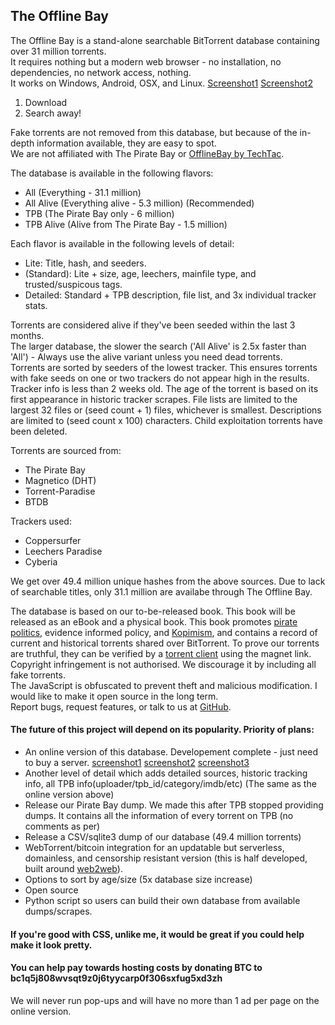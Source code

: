 ## The Offline Bay

The Offline Bay is a stand-alone searchable BitTorrent database containing over 31 million torrents.<br>
It requires nothing but a modern web browser - no installation, no dependencies, no network access, nothing.<br>
It works on Windows, Android, OSX, and Linux. <a href=https://raw.githubusercontent.com/OfflineBay/TheOfflineBay/master/docs/Search%20Results.png>Screenshot1</a> <a href=https://raw.githubusercontent.com/OfflineBay/TheOfflineBay/master/docs/Search%20Result%20Details.png>Screenshot2</a>

1. Download
2. Search away!

Fake torrents are not removed from this database, but because of the in-depth information available, they are easy to spot.<br>
We are not affiliated with The Pirate Bay or <a href=https://github.com/techtacoriginal/offlinebay>OfflineBay by TechTac</a>.

The database is available in the following flavors:
- All (Everything - 31.1 million)
- All Alive (Everything alive - 5.3 million) (Recommended)
- TPB (The Pirate Bay only - 6 million)
- TPB Alive (Alive from The Pirate Bay - 1.5 million)

Each flavor is available in the following levels of detail:
- Lite: Title, hash, and seeders.
- (Standard): Lite + size, age, leechers, mainfile type, and trusted/suspicous tags.
- Detailed: Standard + TPB description, file list, and 3x individual tracker stats.

Torrents are considered alive if they've been seeded within the last 3 months.<br>
The larger database, the slower the search ('All Alive' is 2.5x faster than 'All') - Always use the alive variant unless you need dead torrents.<br>
Torrents are sorted by seeders of the lowest tracker. This ensures torrents with fake seeds on one or two trackers do not appear high in the results. Tracker info is less than 2 weeks old. The age of the torrent is based on its first appearance in historic tracker scrapes. File lists are limited to the largest 32 files or (seed count + 1) files, whichever is smallest. Descriptions are limited to (seed count x 100) characters. Child exploitation torrents have been deleted.

Torrents are sourced from:
- The Pirate Bay
- Magnetico (DHT)
- Torrent-Paradise
- BTDB
 
Trackers used:
- Coppersurfer
- Leechers Paradise
- Cyberia

We get over 49.4 million unique hashes from the above sources.  Due to lack of searchable titles, only 31.1 million are availabe through The Offline Bay.

The database is based on our to-be-released book.  This book will be released as an eBook and a physical book.
This book promotes <a href=https://en.wikipedia.org/wiki/Pirate_Party>pirate politics</a>, evidence informed policy, and <a href=https://kopimistsamfundet.se/english>Kopimism</a>, and contains a record of current and historical torrents shared over BitTorrent.
To prove our torrents are truthful, they can be verified by a <a href=https://qbittorrent.org>torrent client</a> using the magnet link.<br>
Copyright infringement is not authorised. We discourage it by including all fake torrents.<br>
The JavaScript is obfuscated to prevent theft and malicious modification. I would like to make it open source in the long term.<br>
Report bugs, request features, or talk to us at <a href=https://github.com/OfflineBay/TheOfflineBay/issues>GitHub</a>.

#### The future of this project will depend on its popularity. Priority of plans:
- An online version of this database.  Developement complete - just need to buy a server. <a href=https://raw.githubusercontent.com/OfflineBay/TheOfflineBay/master/docs/basic.png>screenshot1</a> <a href=https://raw.githubusercontent.com/OfflineBay/TheOfflineBay/master/docs/detailed1.png>screenshot2</a> <a href=https://raw.githubusercontent.com/OfflineBay/TheOfflineBay/master/docs/detailed2.png>screenshot3</a>
- Another level of detail which adds detailed sources, historic tracking info, all TPB info(uploader/tpb_id/category/imdb/etc) (The same as the online version above)
- Release our Pirate Bay dump.  We made this after TPB stopped providing dumps.  It contains all the information of every torrent on TPB (no comments as per)
- Release a CSV/sqlite3 dump of our database (49.4 million torrents)
- WebTorrent/bitcoin integration for an updatable but serverless, domainless, and censorship resistant version (this is half developed, built around <a href=https://github.com/elendirx/web2web>web2web</a>).
- Options to sort by age/size (5x database size increase)
- Open source
- Python script so users can build their own database from available dumps/scrapes.

#### If you're good with CSS, unlike me, it would be great if you could help make it look pretty.
#### You can help pay towards hosting costs by donating BTC to bc1q5j808wvsqt9z0j6tyycarp0f306sxfug5xd3zh
We will never run pop-ups and will have no more than 1 ad per page on the online version.
